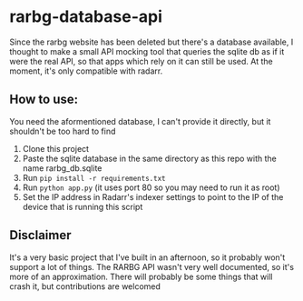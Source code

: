 # rarbg-database-api
Since the rarbg website has been deleted but there's a database available, I thought to make a small API mocking tool that queries the sqlite db as if it were the real API, so that apps which rely on it can still be used.
At the moment, it's only compatible with radarr.

## How to use:
You need the aformentioned database, I can't provide it directly, but it shouldn't be too hard to find
1. Clone this project
2. Paste the sqlite database in the same directory as this repo with the name rarbg_db.sqlite
3. Run ```pip install -r requirements.txt```
4. Run ```python app.py``` (it uses port 80 so you may need to run it as root)
5. Set the IP address in Radarr's indexer settings to point to the IP of the device that is running this script

## Disclaimer
It's a very basic project that I've built in an afternoon, so it probably won't support a lot of things. The RARBG API wasn't very well documented, so it's more of an approximation.
There will probably be some things that will crash it, but contributions are welcomed
